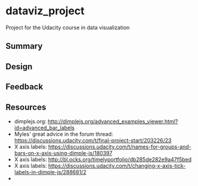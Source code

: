 # dataviz_project
Project for the Udacity course in data visualization

## Summary



## Design



## Feedback



## Resources

- dimplejs.org: http://dimplejs.org/advanced_examples_viewer.html?id=advanced_bar_labels
- Myles' great advice in the forum thread: https://discussions.udacity.com/t/final-project-start/203226/23
- X axis labels: https://discussions.udacity.com/t/names-for-groups-and-bars-on-x-axis-using-dimple-js/180397
- X axis labels: http://bl.ocks.org/timelyportfolio/db285de282e9a47f5bed
- X axis labels: https://discussions.udacity.com/t/changing-x-axis-tick-labels-in-dimple-js/288681/2
- 